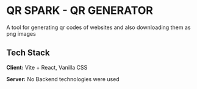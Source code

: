 # QR SPARK - QR GENERATOR

A tool for generating qr codes of websites and also downloading them as png images

## Tech Stack

**Client:** Vite + React, Vanilla CSS

**Server:** No Backend technologies were used